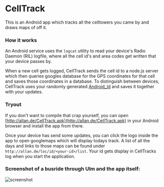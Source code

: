 
CellTrack
=========

This is an Android app which tracks all the celltowers you came by
and draws maps of off it.


### How it works

An Android service uses the `logcat` utility to read your device's Radio
Daemon (RIL) logfile, where all the cell id's and area codes get written that
your device passes by.

When a new cell gets logged, CellTrack sends the cell id to a node.js server
which then queries googles database for the GPS coordinates for that cell and
saves those coordinates in a database.  To distinguish between devices,
CellTrack uses your randomly generated
[Android_Id](http://developer.android.com/reference/android/provider/Settings.Secure.html#ANDROID_ID)
and saves it together with your updates.


### Tryout

If you don't want to compile that crap yourself, you can open
[http://allan.de/CellTrack.apk](http://allan.de/CellTrack.apk)
in your Android browser and install the app from there.

Once your device has send some updates, you can click the logo inside
the app to open googlemaps which will display todays track.  A list of all
the days and links to those maps can be found under
`http://allan.de/loc/id/<your-id>/list`.  Your id gets display in CellTracks
log when you start the application.


### Screenshot of a busride through Ulm and the app itself:

![screenshot](http://allan.de/celltrack.png) 
